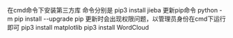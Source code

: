 在cmd命令下安装第三方库
命令分别是 pip3 install jieba
更新pip命令 python -m pip install --upgrade pip
更新时会出现权限问题，以管理员身份在cmd下运行即可
pip3 install matplotlib
pip3 install WordCloud